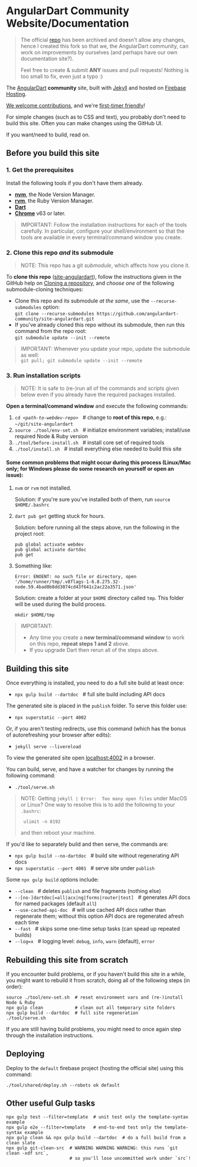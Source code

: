 # AngularDart Community Website/Documentation

> The official [repo](https://github.com/angulardart/angular) has been archived and doesn't allow any changes, hence I created this fork so that we, the AngularDart community, can work on improvements by ourselves (and perhaps have our own documentation site?).
> 
> Feel free to create & submit **ANY** issues and pull requests! Nothing is too small to fix, even just a typo :)

The [AngularDart](https://angulardart-community.web.app) **community** site, built with [Jekyll][] and hosted on [Firebase Hosting][Firebase].

[We welcome contributions](CONTRIBUTING.md), and we're [first-timer
friendly](http://www.firsttimersonly.com)!

For simple changes (such as to CSS and text), you probably don't need to
build this site.  Often you can make changes using the GitHub UI.

If you want/need to build, read on.

## Before you build this site

### 1. Get the prerequisites

Install the following tools if you don't have them already.

- **[nvm][]**, the Node Version Manager.
- **[rvm][]**, the Ruby Version Manager.
- **[Dart][]**
- **[Chrome][]** v63 or later.

> IMPORTANT: Follow the installation instructions for each of the tools
carefully. In particular, configure your shell/environment so
that the tools are available in every terminal/command window you create.

### 2. Clone this repo _and_ its submodule

> NOTE: This repo has a git _submodule_, which affects how you clone it.

To **clone this repo** ([site-angulardart][]), follow the instructions given in the
GitHub help on [Cloning a repository][], and _choose one_ of the following
submodule-cloning techniques:

- Clone this repo and its submodule _at the same_, use the
  `--recurse-submodules` option:<br>
  `git clone --recurse-submodules https://github.com/angulardart-community/site-angulardart.git`
- If you've already cloned this repo without its submodule, then run
  this command from the repo root:<br>
  `git submodule update --init --remote`

> IMPORTANT:
> Whenever you update your repo, update the submodule as well:<br>
> `git pull; git submodule update --init --remote`

### 3. Run installation scripts

> NOTE: It is safe to (re-)run all of the commands and scripts given below even
if you already have the required packages installed.

**Open a terminal/command window** and execute the following commands:

1. <code>cd <i>\<path-to-webdev-repo></i></code> &nbsp;&nbsp;# change to
   **root of this repo**, e.g.: `~/git/site-angulardart`
2. `source ./tool/env-set.sh` &nbsp;&nbsp;#
   initialize environment variables; install/use required Node & Ruby version
3. `./tool/before-install.sh` &nbsp;&nbsp;#
   install core set of required tools
4. `./tool/install.sh` &nbsp;&nbsp;#
   install everything else needed to build this site

#### Some common problems that might occur during this process (Linux/Mac only; for Windows please do some research on yourself or open an issue):

1. `nvm` or `rvm` not installed.
   
   Solution: if you're sure you've installed both of them, run `source $HOME/.bashrc`
2. `dart pub get` getting stuck for hours.
   
   Solution: before running all the steps above, run the following in the project root:
   ```
   pub global activate webdev
   pub global activate dartdoc
   pub get
   ```
3. Something like:
   ```
   Error: ENOENT: no such file or directory, open '/home/runner/tmp/.v8flags-1-6.8.275.32-node.59.4bad0b8dd3074cd43f641c2ac22a3571.json'
   ```
   Solution: create a folder at your `$HOME` directory called `tmp`. This folder will be used during the build process.
   ```
   mkdir $HOME/tmp
   ```

> IMPORTANT:
> - Any time you create a **new terminal/command window** to work on
>   this repo, **repeat steps 1 and 2** above.
> - If you upgrade Dart then rerun all of the steps above.

## Building this site

Once everything is installed, you need to do a full site build at least once:

- `npx gulp build --dartdoc` &nbsp;&nbsp;# full site build including API docs

The generated site is placed in the `publish` folder. To serve this folder use:

- `npx superstatic --port 4002`

Or, if you aren't testing redirects, use this command (which has the bonus of
autorefreshing your browser after edits):

- `jekyll serve --livereload`

To view the generated site open [localhost:4002](http://localhost:4002/)
in a browser.

You can build, serve, and have a watcher for changes by running the
following command:

- `./tool/serve.sh`

> NOTE: Getting `jekyll | Error:  Too many open files` under MacOS or Linux?
>   One way to resolve this is to add the following to your `.bashrc`:
>
>      ulimit -n 8192
>
>   and then reboot your machine.

If you'd like to separately build and then serve, the commands are:

- `npx gulp build --no-dartdoc` &nbsp;&nbsp;# build site without regenerating
   API docs
- `npx superstatic --port 4001` &nbsp;&nbsp;# serve site under `publish`

Some `npx gulp build` options include:

- `--clean` &nbsp;&nbsp;# deletes `publish` and file fragments (nothing else)
- `--[no-]dartdoc[=all|acx|ng|forms|router|test]` &nbsp;&nbsp;#
  generates API docs for named packages (default `all`)
- `--use-cached-api-doc` &nbsp;&nbsp;# will use cached API docs rather
   than regenerate them; without this option API docs are regenerated
   afresh each time
- `--fast` &nbsp;&nbsp;# skips some one-time setup tasks (can spead
   up repeated builds)
- `--log=x` &nbsp;&nbsp;# logging level: `debug`, `info`, `warn` (default),
   `error`

## Rebuilding this site from scratch

If you encounter build problems, or if you haven't build this site in a while,
you might want to rebuild it from scratch, doing all of the following steps
(in order):

```
source ./tool/env-set.sh  # reset environment vars and (re-)install Node & Ruby
npx gulp clean            # clean out all temporary site folders
npx gulp build --dartdoc  # full site regeneration
./tool/serve.sh
```

If you are still having build problems, you might need to once again step
through the installation instructions.

## Deploying

Deploy to the `default` firebase project (hosting the official site) using this
command:

```
./tool/shared/deploy.sh --robots ok default
```

## Other useful Gulp tasks

```
npx gulp test --filter=template  # unit test only the template-syntax example
npx gulp e2e --filter=template   # end-to-end test only the template-syntax example
npx gulp clean && npx gulp build --dartdoc  # do a full build from a clean slate
npx gulp git-clean-src  # WARNING WARNING WARNING: this runs `git clean -xdf src`,
                        # so you'll lose uncommitted work under `src`!
```

[Chrome]: https://www.google.ca/chrome
[Cloning a repository]: https://help.github.com/articles/cloning-a-repository
[Dart]: https://www.dartlang.org/install
[Dart install]: https://www.dartlang.org/install
[Firebase]: https://firebase.google.com/products/hosting/
[first-timers-only SVG]: https://img.shields.io/badge/first--timers--only-friendly-blue.svg?style=flat-square
[first-timers-only]: http://www.firsttimersonly.com/
[Jekyll]: https://jekyllrb.com/
[nvm]: https://github.com/creationix/nvm#installation
[rvm]: https://rvm.io/rvm/install#installation
[site-angulardart]: https://github.com/dart-lang/site-angulardart
[site-www]: https://github.com/dart-lang/site-www
[angulardart.dev]: https://angulardart.dev